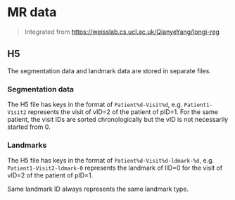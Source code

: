 # MR data

> Integrated from https://weisslab.cs.ucl.ac.uk/QianyeYang/longi-reg


## H5

The segmentation data and landmark data are stored in separate files.

### Segmentation data

The H5 file has keys in the format of `Patient%d-Visit%d`, 
e.g. `Patient1-Visit2` represents the visit of vID=2 of the patient of pID=1. 
For the same patient, the visit IDs are sorted chronologically but the vID is not necessarily started from 0. 

### Landmarks

The H5 file has keys in the format of `Patient%d-Visit%d-ldmark-%d`, 
e.g. `Patient1-Visit2-ldmark-0` represents the landmark of lID=0 for the visit of vID=2 of the patient of pID=1. 

Same landmark ID always represents the same landmark type.